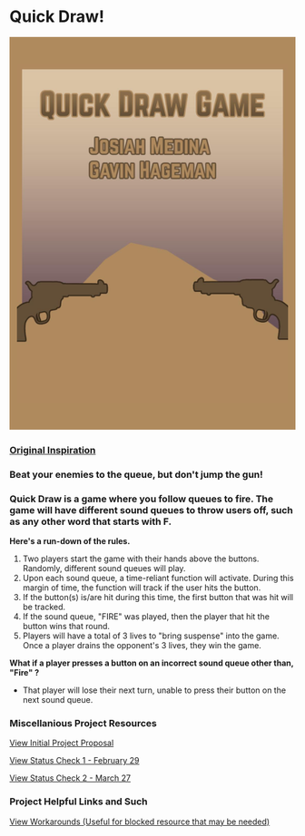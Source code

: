 # Quick Draw! 

![image](https://github.com/SkinnyJosiah/Capstone_QuickDraw/blob/main/title.png)

### [Original Inspiration](https://www.youtube.com/watch?v=m0CMZ2H_uWk&pp=ygUVMSwyIHN3aXRjaCBxdWljayBkcmF3)

### Beat your enemies to the queue, but don't jump the gun!

### **Quick Draw is a game where you follow queues to fire. The game will have different sound queues to throw users off, such as any other word that starts with F.**

**Here's a run-down of the rules.**
1. Two players start the game with their hands above the buttons. Randomly, different sound queues will play.
2. Upon each sound queue, a time-reliant function will activate. During this margin of time, the function will track if the user hits the button.
3. If the button(s) is/are hit during this time, the first button that was hit will be tracked.
4. If the sound queue, "FIRE" was played, then the player that hit the button wins that round.
5. Players will have a total of 3 lives to "bring suspense" into the game. Once a player drains the opponent's 3 lives, they win the game.

**What if a player presses a button on an incorrect sound queue other than, "Fire" ?**
- That player will lose their next turn, unable to press their button on the next sound queue.

### Miscellanious Project Resources

[View Initial Project Proposal](https://github.com/SkinnyJosiah/Capstone_QuickDraw/Images/blob/main/Initial_Proposal.pdf)

[View Status Check 1 - February 29](https://github.com/SkinnyJosiah/Capstone_QuickDraw/blob/main/Status%20Checks/Status_Check_1.md)

[View Status Check 2 - March 27](https://github.com/SkinnyJosiah/Capstone_QuickDraw/blob/main/Status%20Checks/Status_Check_2.md)

### Project Helpful Links and Such

[View Workarounds (Useful for blocked resource that may be needed)](https://github.com/SkinnyJosiah/Capstone_QuickDraw/blob/main/Workarounds.md)
